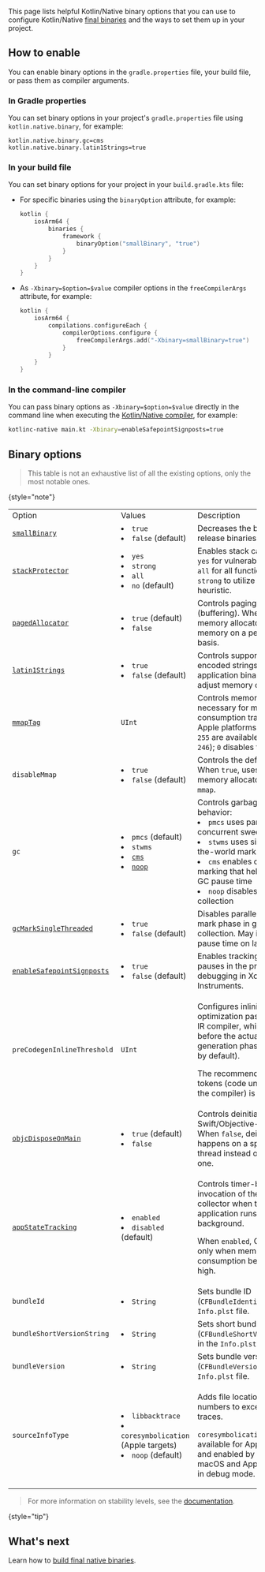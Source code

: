 [//]: # (title: Kotlin/Native binary options)

This page lists helpful Kotlin/Native binary options that you can use to configure Kotlin/Native [final binaries](https://www.jetbrains.com/help/kotlin-multiplatform-dev/multiplatform-build-native-binaries.html)
and the ways to set them up in your project.

## How to enable

You can enable binary options in the `gradle.properties` file, your build file, or pass them as compiler arguments.

### In Gradle properties

You can set binary options in your project's `gradle.properties` file using `kotlin.native.binary`, for example:

```none
kotlin.native.binary.gc=cms
kotlin.native.binary.latin1Strings=true
```

### In your build file

You can set binary options for your project in your `build.gradle.kts` file:

* For specific binaries using the `binaryOption` attribute, for example:

  ```kotlin
  kotlin {
      iosArm64 {
          binaries {
              framework {
                  binaryOption("smallBinary", "true")
              }
          }
      }
  }
  ```

* As `-Xbinary=$option=$value` compiler options in the `freeCompilerArgs` attribute, for example:

  ```kotlin
  kotlin {
      iosArm64 {
          compilations.configureEach {
              compilerOptions.configure {
                  freeCompilerArgs.add("-Xbinary=smallBinary=true")
              }
          }
      }
  }
  ```

### In the command-line compiler

You can pass binary options as `-Xbinary=$option=$value` directly in the command line when executing
the [Kotlin/Native compiler](native-get-started.md#using-the-command-line-compiler),
for example:

```bash
kotlinc-native main.kt -Xbinary=enableSafepointSignposts=true
```

## Binary options

> This table is not an exhaustive list of all the existing options, only the most notable ones.
>
{style="note"}

<table column-width="fixed">
    <tr>
        <td width="240">Option</td>
        <td width="170">Values</td>
        <td>Description</td>
        <td width="110">Status</td>
    </tr>
    <tr>
        <td><a href="whatsnew-eap.md" anchor="smaller-binary-size-for-release-binaries"><code>smallBinary</code></a></td>
        <td>
            <list>
                <li><code>true</code></li>
                <li><code>false</code> (default)</li>
            </list>
        </td>
        <td>Decreases the binary size for release binaries.</td>
        <td>Experimental since 2.2.20</td>
    </tr>
    <tr>
        <td><a href="whatsnew-eap.md" anchor="support-for-stack-canaries-in-binaries"><code>stackProtector</code></a></td>
        <td>
            <list>
                <li><code>yes</code></li>
                <li><code>strong</code></li>
                <li><code>all</code></li>
                <li><code>no</code> (default)</li>
            </list>
        </td>
        <td>Enables stack canaries: use <code>yes</code> for vulnerable functions, <code>all</code> for all functions, and <code>strong</code> to utilize stronger heuristic.</td>
        <td>Available since 2.2.20</td>
    </tr>
    <tr>
        <td><a href="native-memory-manager.md" anchor="disable-allocator-paging"><code>pagedAllocator</code></a></td>
        <td>
            <list>
                <li><code>true</code> (default)</li>
                <li><code>false</code></li>
            </list>
        </td>
        <td>Controls paging of allocations (buffering). When <code>false</code>, the memory allocator reserves memory on a per-object basis.</td>
        <td>Experimental since 2.2.0</td>
    </tr>
    <tr>
        <td><a href="native-memory-manager.md" anchor="enable-support-for-latin-1-strings"><code>latin1Strings</code></a></td>
        <td>
            <list>
                <li><code>true</code></li>
                <li><code>false</code> (default)</li>
            </list>
        </td>
        <td>Controls support for Latin-1-encoded strings to reduce application binary size and adjust memory consumption.</td>
        <td>Experimental since 2.2.0</td>
    </tr>
    <tr>
        <td><a href="native-memory-manager.md" anchor="track-memory-consumption-on-apple-platforms"><code>mmapTag</code></a></td>
        <td><code>UInt</code></td>
        <td>Controls memory tagging, necessary for memory consumption tracking on Apple platforms. Values <code>240</code>-<code>255</code> are available (default is <code>246</code>); <code>0</code> disables tagging</td>
        <td>Available since 2.2.0</td>
    </tr>
    <tr>
        <td><code>disableMmap</code></td>
        <td>
            <list>
                <li><code>true</code></li>
                <li><code>false</code> (default)</li>
            </list>
        </td>
        <td>Controls the default allocator. When <code>true</code>, uses the <code>malloc</code> memory allocator instead of <code>mmap</code>.</td>
        <td>Available since 2.2.0</td>
    </tr>
    <tr>
        <td><code>gc</code></td>
        <td>
            <list>
                <li><code>pmcs</code> (default)</li>
                <li><code>stwms</code></li>
                <li><a href="native-memory-manager.md" anchor="optimize-gc-performance"><code>cms</code></a></li>
                <li><a href="native-memory-manager.md" anchor="disable-garbage-collection"><code>noop</code></a></li>
            </list>
        </td>
        <td>Controls garbage collection behavior:
            <list>
                <li><code>pmcs</code> uses parallel mark concurrent sweep</li>
                <li><code>stwms</code> uses simple stop-the-world mark and sweep</li>
                <li><code>cms</code> enables concurrent marking that helps decrease GC pause time</li>
                <li><code>noop</code> disables garbage collection</li>
            </list>
        </td>
        <td><code>cms</code> is Experimental since 2.0.20</td>
    </tr>
    <tr>
        <td><a href="native-memory-manager.md" anchor="garbage-collector"><code>gcMarkSingleThreaded</code></a></td>
        <td>
            <list>
                <li><code>true</code></li>
                <li><code>false</code> (default)</li>
            </list>
        </td>
        <td>Disables parallelization of the mark phase in garbage collection. May increase GC pause time on large heaps.</td>
        <td>Available since 1.7.20</td>
    </tr>
    <tr>
        <td><a href="native-memory-manager.md" anchor="monitor-gc-performance"><code>enableSafepointSignposts</code></a></td>
        <td>
            <list>
                <li><code>true</code></li>
                <li><code>false</code> (default)</li>
            </list>
        </td>
        <td>Enables tracking GC-related pauses in the project for debugging in Xcode Instruments.</td>
        <td>Available since 2.0.20</td>
    </tr>
    <tr>
        <td><code>preCodegenInlineThreshold</code></td>
        <td><code>UInt</code></td>
        <td>
            <p>Configures inlining optimization pass in the Kotlin IR compiler, which comes before the actual code generation phase (disabled by default).</p> 
            <p>The recommended number of tokens (code units parsed by the compiler) is 40.</p>
        </td>
        <td>Experimental since 2.1.20</td>
    </tr>
    <tr>
        <td><a href="native-arc-integration.md" anchor="deinitializers"><code>objcDisposeOnMain</code></a></td>
        <td>
            <list>
                <li><code>true</code> (default)</li>
                <li><code>false</code></li>
            </list>
        </td>
        <td>Controls deinitialization of Swift/Objective-C objects. When <code>false</code>, deinitialization happens on a special GC thread instead of the main one.</td>
        <td>Available since 1.9.0</td>
    </tr>
    <tr>
        <td><a href="native-arc-integration.md" anchor="support-for-background-state-and-app-extensions"><code>appStateTracking</code></a></td>
        <td>
            <list>
                <li><code>enabled</code></li>
                <li><code>disabled</code> (default)</li>
            </list>
        </td>
        <td>
            <p>Controls timer-based invocation of the garbage collector when the application runs in the background.</p>
            <p>When <code>enabled</code>, GC is called only when memory consumption becomes too high.</p>
       </td>
        <td>Experimental since 1.7.20</td>
    </tr>
    <tr>
        <td><code>bundleId</code></td>
        <td>
            <list>
                <li><code>String</code></li>
            </list>
        </td>
        <td>Sets bundle ID (<code>CFBundleIdentifier</code>) in the <code>Info.plst</code> file.</td>
        <td>Available since 1.7.20</td>
    </tr>
    <tr>
        <td><code>bundleShortVersionString</code></td>
        <td>
            <list>
                <li><code>String</code></li>
            </list>
        </td>
        <td>Sets short bundle version (<code>CFBundleShortVersionString</code>) in the <code>Info.plst</code> file.</td>
        <td>Available since 1.7.20</td>
    </tr>
    <tr>
        <td><code>bundleVersion</code></td>
        <td>
            <list>
                <li><code>String</code></li>
            </list>
        </td>
        <td>Sets bundle version (<code>CFBundleVersion</code>) in the <code>Info.plst</code> file.</td>
        <td>Available since 1.7.20</td>
    </tr>
    <tr>
        <td><code>sourceInfoType</code></td>
        <td>
            <list>
                <li><code>libbacktrace</code></li>
                <li><code>coresymbolication</code> (Apple targets)</li>
                <li><code>noop</code> (default)</li>
            </list>
        </td>
        <td>
            <p>Adds file locations and line numbers to exception stack traces.</p>
            <p><code>coresymbolication</code> is only available for Apple targets and enabled by default for macOS and Apple simulators in debug mode.</p>
        </td>
        <td>Experimental since 1.6.20</td>
    </tr>
    <!-- <tr>
        <td><code>objcExportReportNameCollisions</code></td>
        <td>
            <list>
                <li><code>true</code></li>
                <li><code>false</code> (default)</li>
            </list>
        </td>
        <td>When <code>enabled</code>, reports warnings in case name collisions occur during Objective-C export.</td>
        <td></td>
    </tr>
    <tr>
        <td><code>objcExportErrorOnNameCollisions</code></td>
        <td>
            <list>
                <li><code>true</code></li>
                <li><code>false</code> (default)</li>
            </list>
        </td>
        <td>When <code>true</code>, issues errors in case name collisions occur during Objective-C export.</td>
        <td></td>
    </tr>
    <tr>
        <td><code>debugCompilationDir</code></td>
        <td><code>String</code></td>
        <td>Specifies the directory path to use for debug information in the compiled binary.</td>
        <td></td>
    </tr>
    <tr>
        <td><code>fixedBlockPageSize</code></td>
        <td><code>UInt</code></td>
        <td>Controls the page size for fixed memory blocks in the memory allocator. Affects memory allocation performance and fragmentation.</td>
        <td></td>
    </tr>
    <tr>
        <td><code>gcMutatorsCooperate</code></td>
        <td>
            <list>
                <li><code>true</code></li>
                <li><code>false</code> (default)</li>
            </list>
        </td>
        <td>Controls cooperation between mutator threads and the garbage collector.</td>
        <td></td>
    </tr>
    <tr>
        <td><code>auxGCThreads</code></td>
        <td><code>UInt</code></td>
        <td>Specifies the number of auxiliary threads to use for garbage collection.</td>
        <td></td>
    </tr>
    <tr>
        <td><code>sanitizer</code></td>
        <td>
            <list>
                <li><code>address</code></li>
                <li><code>thread</code></li>
            </list>
        </td>
        <td>Enables runtime sanitizers for detecting various issues like memory errors, data races, and undefined behavior.</td>
        <td>Experimental</td>
    </tr> -->
</table>

> For more information on stability levels, see the [documentation](components-stability.md#stability-levels-explained).
> 
{style="tip"}

## What's next

Learn how to [build final native binaries](https://www.jetbrains.com/help/kotlin-multiplatform-dev/multiplatform-build-native-binaries.html).
